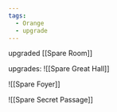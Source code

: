```yaml
---
tags:
  - Orange
  - upgrade
---
```

upgraded [[Spare Room]]

upgrades:
![[Spare Great Hall]]

![[Spare Foyer]]

![[Spare Secret Passage]]